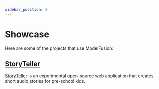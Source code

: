 ```yaml
---
sidebar_position: 0
---
```


# Showcase

Here are some of the projects that use ModelFusion:

## [StoryTeller](/showcase/storyteller)

[StoryTeller](https://github.com/lgrammel/storyteller) is an experimental open-source web application that creates short audio stories for pre-school kids.
